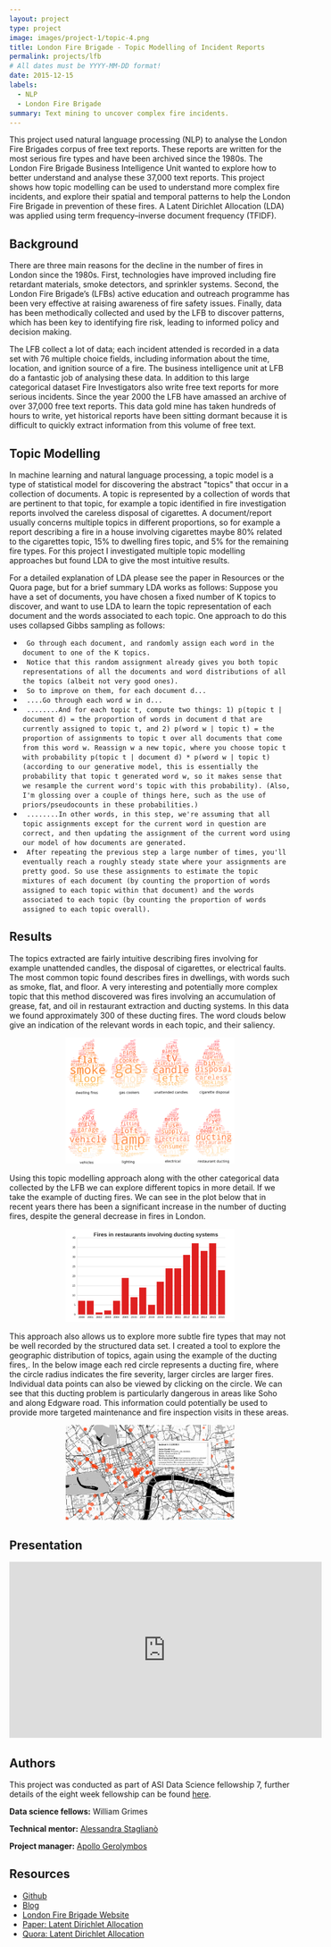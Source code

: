 ```yaml
---
layout: project
type: project
image: images/project-1/topic-4.png
title: London Fire Brigade - Topic Modelling of Incident Reports
permalink: projects/lfb
# All dates must be YYYY-MM-DD format!
date: 2015-12-15
labels:
  - NLP
  - London Fire Brigade
summary: Text mining to uncover complex fire incidents.
---
```


This project used natural language processing (NLP) to analyse the London Fire Brigades corpus of free text reports. These reports are written for the most serious fire types and have been archived since the 1980s. The London Fire Brigade Business Intelligence Unit wanted to explore how to better understand and analyse these 37,000 text reports. This project shows how topic modelling can be used to understand more complex fire incidents, and explore their spatial and temporal patterns to help the London Fire Brigade in prevention of these fires. A Latent Dirichlet Allocation (LDA) was applied using term frequency–inverse document frequency (TFIDF).

## Background
There are three main reasons for the decline in the number of fires in London since the 1980s. First, technologies have improved including fire retardant materials, smoke detectors, and sprinkler systems. Second, the London Fire Brigade’s (LFBs) active education and outreach programme has been very effective at raising awareness of fire safety issues. Finally, data has been methodically collected and used by the LFB to discover patterns, which has been key to identifying fire risk, leading to informed policy and decision making.

The LFB collect a lot of data; each incident attended is recorded in a data set with 76 multiple choice  fields, including information about the time, location, and ignition source of a fire. The business intelligence unit at LFB do a fantastic job of analysing these data. In addition to this large categorical dataset Fire Investigators also write free text reports for more serious incidents. Since the year 2000 the LFB have amassed an archive of over 37,000 free text reports. This data gold mine has taken hundreds of hours to write, yet historical reports have been sitting dormant because it is difficult to quickly extract information from this volume of free text.

## Topic Modelling
In machine learning and natural language processing, a topic model is a type of statistical model for discovering the abstract "topics" that occur in a collection of documents. A topic is represented by a collection of words that are pertinent to that topic, for example a topic identified in fire investigation reports involved the careless disposal of cigarettes. A document/report usually concerns multiple topics in different proportions, so for example a report describing a fire in a house involving cigarettes maybe 80% related to the cigarettes topic, 15% to dwelling fires topic, and 5% for the remaining fire types. For this project I investigated multiple topic modelling approaches but found LDA to give the most intuitive results.

For a detailed explanation of LDA please see the paper in Resources or the Quora page, but for a brief summary LDA works as follows:
Suppose you have a set of documents, you have chosen a fixed number of K topics to discover, and want to use LDA to learn the topic representation of each document and the words associated to each topic. One approach to do this uses collapsed Gibbs sampling as follows:
* ``` Go through each document, and randomly assign each word in the document to one of the K topics.```
* ``` Notice that this random assignment already gives you both topic representations of all the documents and word distributions of all the topics (albeit not very good ones).``` 
* ``` So to improve on them, for each document d...``` 
* ``` ....Go through each word w in d...``` 
* ``` ........And for each topic t, compute two things: 1) p(topic t | document d) = the proportion of words in document d that are currently assigned to topic t, and 2) p(word w | topic t) = the proportion of assignments to topic t over all documents that come from this word w. Reassign w a new topic, where you choose topic t with probability p(topic t | document d) * p(word w | topic t) (according to our generative model, this is essentially the probability that topic t generated word w, so it makes sense that we resample the current word's topic with this probability). (Also, I'm glossing over a couple of things here, such as the use of priors/pseudocounts in these probabilities.)``` 
* ``` ........In other words, in this step, we're assuming that all topic assignments except for the current word in question are correct, and then updating the assignment of the current word using our model of how documents are generated.``` 
* ``` After repeating the previous step a large number of times, you'll eventually reach a roughly steady state where your assignments are pretty good. So use these assignments to estimate the topic mixtures of each document (by counting the proportion of words assigned to each topic within that document) and the words associated to each topic (by counting the proportion of words assigned to each topic overall).``` 

## Results
The topics extracted are fairly intuitive describing fires involving for example unattended candles, the disposal of cigarettes, or electrical faults. The most common topic found describes fires in dwellings, with words such as smoke, flat, and floor. A very interesting and potentially more complex topic that this method discovered was fires involving an accumulation of grease, fat, and oil in restaurant extraction and ducting systems. In this data we found approximately 300 of these ducting fires. The word clouds below give an indication of the relevant words in each topic, and their saliency.

<div align="center">
    <img src="/images/project-1/topics.png" alt="Front End" style="width:60%">
</div>

Using this topic modelling approach along with the other categorical data collected by the LFB we can explore different topics in more detail. If we take the example of ducting fires. We can see in the plot below that in recent years there has been a significant increase in the number of ducting fires, despite the general decrease in fires in London.

<div align="center">
    <img src="/images/project-1/graph.png" alt="Front End" style="width:60%">
</div>

This approach also allows us to explore more subtle fire types that may not be well recorded by the structured data set. I created a tool to explore the geographic distribution of topics, again using the example of the ducting fires,. In the below image each red circle represents a ducting fire, where the circle radius indicates the fire severity, larger circles are larger fires. Individual data points can also be viewed by clicking on the circle. We can see that this ducting problem is particularly dangerous in areas like Soho and along Edgware road. This information could potentially be used to provide more targeted maintenance and fire inspection visits in these areas.

<div align="center">
    <img src="/images/project-1/fire_map.png" alt="Front End" style="width:60%">
</div>

## Presentation
<div align="center">
<iframe title="YouTube video player" class="youtube-player" type="text/html" 
width="560" height="315" src="http://www.youtube.com/embed/iW6XWcGhKUc"
frameborder="0" allowFullScreen></iframe>
</div>

## Authors
This project was conducted as part of ASI Data Science fellowship 7, further details of 
the eight week fellowship can be found [here](https://www.asidatascience.com/fellowship).

**Data science fellows:** William Grimes

**Technical mentor:** [Alessandra Staglianò](https://www.linkedin.com/in/alessandra-staglian%C3%B2-1b72b88/)

**Project manager:** [Apollo Gerolymbos](https://www.linkedin.com/in/apollog/)

## Resources
* <a href="https://github.com/williamgrimes/london_fire_brigade" target="_blank">Github</a>
* <a href="http://blog.asidatascience.com/how-to-put-out-a-fire-using-old-reports/" target="_blank">Blog</a>
* <a href="https://github.com/williamgrimes/london_fire_brigade" target="_blank">London Fire Brigade Website</a>
* <a href="http://www.jmlr.org/papers/volume3/blei03a/blei03a.pdf" target="_blank">Paper: Latent Dirichlet Allocation</a>
* <a href="https://www.quora.com/What-is-a-good-explanation-of-Latent-Dirichlet-Allocation" target="_blank">Quora: Latent Dirichlet Allocation</a>
